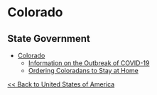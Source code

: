 # Colorado

## State Government

* [Colorado](https://www.colorado.gov/)
  * [Information on the Outbreak of COVID-19](https://covid19.colorado.gov/)
  * [Ordering Coloradans to Stay at Home](https://drive.google.com/file/d/1O1EDCY6-A6QBKxzDImCSF8bBBdOOI3Km/view)

[<< Back to United States of America](README.md)
